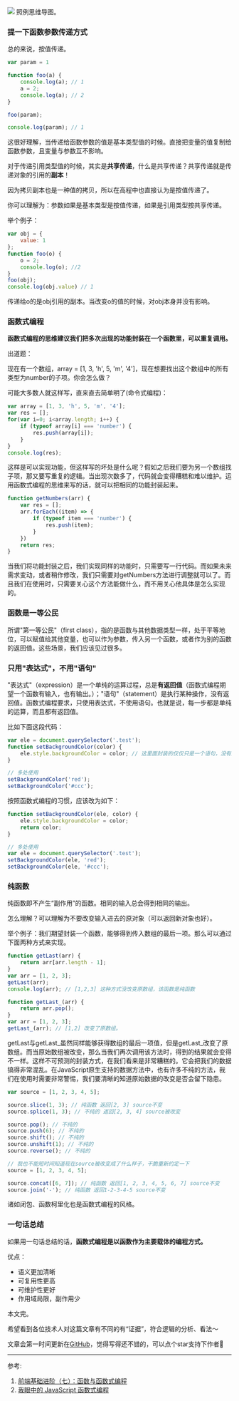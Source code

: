 
![](https://user-gold-cdn.xitu.io/2019/4/22/16a430b8e56a2b82?w=2120&h=1050&f=png&s=223867)
照例思维导图。

### 提一下函数参数传递方式
总的来说，按值传递。

```js
var param = 1

function foo(a) {
    console.log(a); // 1
    a = 2;
    console.log(a); // 2
}

foo(param);

console.log(param); // 1
```
这很好理解，当传递给函数参数的值是基本类型值的时候。直接把变量的值复制给函数参数，且变量与参数互不影响。

对于传递引用类型值的时候，其实是**共享传递**，什么是共享传递？共享传递就是传递对象的引用的**副本**！

因为拷贝副本也是一种值的拷贝，所以在高程中也直接认为是按值传递了。

你可以理解为：参数如果是基本类型是按值传递，如果是引用类型按共享传递。

举个例子：

```js
var obj = {
    value: 1
};
function foo(o) {
    o = 2;
    console.log(o); //2
}
foo(obj);
console.log(obj.value) // 1
```

传递给o的是obj引用的副本。当改变o的值的时候，对obj本身并没有影响。

### 函数式编程

**函数式编程的思维建议我们把多次出现的功能封装在一个函数里，可以重复调用。**

出道题：

现在有一个数组，array = [1, 3, 'h', 5, 'm', '4']，现在想要找出这个数组中的所有类型为number的子项。你会怎么做？

可能大多数人就这样写，直来直去简单明了(命令式编程)：

```js
var array = [1, 3, 'h', 5, 'm', '4'];
var res = [];
for(var i=0; i<array.length; i++) {
    if (typeof array[i] === 'number') {
        res.push(array[i]);
    }
}
console.log(res);
```

这样是可以实现功能，但这样写的坏处是什么呢？假如之后我们要为另一个数组找子项，那又要写重复的逻辑。当出现次数多了，代码就会变得糟糕和难以维护。运用函数式编程的思维来写的话，就可以把相同的功能封装起来。

```js
function getNumbers(arr) {
    var res = [];
    arr.forEach((item) => {
        if (typeof item === 'number') {
            res.push(item);
        }
    })
    return res;
}
```
当我们将功能封装之后，我们实现同样的功能时，只需要写一行代码。而如果未来需求变动，或者稍作修改，我们只需要对getNumbers方法进行调整就可以了。而且我们在使用时，只需要关心这个方法能做什么，而不用关心他具体是怎么实现的。

### 函数是一等公民

所谓"第一等公民"（first class），指的是函数与其他数据类型一样，处于平等地位，可以赋值给其他变量，也可以作为参数，传入另一个函数，或者作为别的函数的返回值。这些场景，我们应该见过很多。

### 只用"表达式"，不用"语句"

"表达式"（expression）是一个单纯的运算过程，总是**有返回值**（函数式编程期望一个函数有输入，也有输出。）；"语句"（statement）是执行某种操作，没有返回值。函数式编程要求，只使用表达式，不使用语句。也就是说，每一步都是单纯的运算，而且都有返回值。

比如下面这段代码：
```js
var ele = document.querySelector('.test');
function setBackgroundColor(color) {
    ele.style.backgroundColor = color; // 这里面封装的仅仅只是一个语句，没有返回值。
}

// 多处使用
setBackgroundColor('red');
setBackgroundColor('#ccc');
```

按照函数式编程的习惯，应该改为如下：

```js
function setBackgroundColor(ele, color) {
    ele.style.backgroundColor = color;
    return color;
}

// 多处使用
var ele = document.querySelector('.test');
setBackgroundColor(ele, 'red');
setBackgroundColor(ele, '#ccc');
```

### 纯函数

纯函数即不产生“副作用”的函数。相同的输入总会得到相同的输出。

怎么理解？可以理解为不要改变输入进去的原对象（可以返回新对象也好）。

举个例子：我们期望封装一个函数，能够得到传入数组的最后一项。那么可以通过下面两种方式来实现。

```js
function getLast(arr) {
    return arr[arr.length - 1];
}
var arr = [1, 2, 3];
getLast(arr);
console.log(arr); // [1,2,3] 这种方式没改变原数组，该函数是纯函数
```

```js
function getLast_(arr) {
    return arr.pop();
}
var arr = [1, 2, 3];
getLast_(arr); // [1,2] 改变了原数组。
```

getLast与getLast_虽然同样能够获得数组的最后一项值，但是getLast_改变了原数组。而当原始数组被改变，那么当我们再次调用该方法时，得到的结果就会变得不一样。这样不可预测的封装方式，在我们看来是非常糟糕的。它会把我们的数据搞得非常混乱。在JavaScript原生支持的数据方法中，也有许多不纯的方法，我们在使用时需要非常警惕，我们要清晰的知道原始数据的改变是否会留下隐患。

```js
var source = [1, 2, 3, 4, 5];

source.slice(1, 3); // 纯函数 返回[2, 3] source不变
source.splice(1, 3); // 不纯的 返回[2, 3, 4] source被改变

source.pop(); // 不纯的
source.push(6); // 不纯的
source.shift(); // 不纯的
source.unshift(1); // 不纯的
source.reverse(); // 不纯的

// 我也不能短时间知道现在source被改变成了什么样子，干脆重新约定一下
source = [1, 2, 3, 4, 5];

source.concat([6, 7]); // 纯函数 返回[1, 2, 3, 4, 5, 6, 7] source不变
source.join('-'); // 纯函数 返回1-2-3-4-5 source不变
```

诸如闭包、函数柯里化也是函数式编程的风格。

### 一句话总结

如果用一句话总结的话，**函数式编程是以函数作为主要载体的编程方式。**

优点：
+ 语义更加清晰
+ 可复用性更高
+ 可维护性更好
+ 作用域局限，副作用少

本文完。

希望看到各位技术人对这篇文章有不同的有“证据”，符合逻辑的分析、看法～

文章会第一时间更新在[GitHub](https://github.com/YxrSadhu/Article)，觉得写得还不错的，可以点个star支持下作者🍪

---

参考:

1. [前端基础进阶（七）：函数与函数式编程](https://www.jianshu.com/p/69dede6f7e5f)
2. [我眼中的 JavaScript 函数式编程](http://taobaofed.org/blog/2017/03/16/javascript-functional-programing/)
